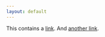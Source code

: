 ```yaml
---
layout: default
---
```


This contains a [link](http://contentlink1.com). And [another link](https://contentlink2.org).